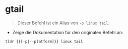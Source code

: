 # gtail

> Dieser Befehl ist ein Alias von `-p linux tail`.

- Zeige die Dokumentation für den originalen Befehl an:

`tldr {{[-p|--platform]}} linux tail`
